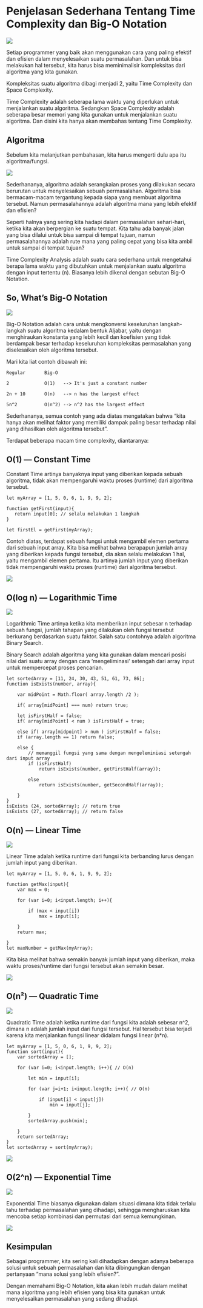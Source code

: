 # Penjelasan Sederhana Tentang Time Complexity dan Big-O Notation
![](gm.png)

Setiap programmer yang baik akan menggunakan cara yang paling efektif dan efisien dalam menyelesaikan suatu permasalahan. Dan untuk bisa melakukan hal tersebut, kita harus bisa meminimalisir kompleksitas dari algoritma yang kita gunakan.

Kompleksitas suatu algoritma dibagi menjadi 2, yaitu Time Complexity dan Space Complexity.

Time Complexity adalah seberapa lama waktu yang diperlukan untuk menjalankan suatu algoritma. Sedangkan Space Complexity adalah seberapa besar memori yang kita gunakan untuk menjalankan suatu algoritma. Dan disini kita hanya akan membahas tentang Time Complexity.

## Algoritma
Sebelum kita melanjutkan pembahasan, kita harus mengerti dulu apa itu algoritma/fungsi.

![](gm2.png)

Sederhananya, algoritma adalah serangkaian proses yang dilakukan secara berurutan untuk menyelesaikan sebuah permasalahan. Algoritma bisa bermacam-macam tergantung kepada siapa yang membuat algoritma tersebut. Namun permasalahannya adalah algoritma mana yang lebih efektif dan efisien?

Seperti halnya yang sering kita hadapi dalam permasalahan sehari-hari, ketika kita akan berpergian ke suatu tempat. Kita tahu ada banyak jalan yang bisa dilalui untuk bisa sampai di tempat tujuan, namun permasalahannya adalah rute mana yang paling cepat yang bisa kita ambil untuk sampai di tempat tujuan?

Time Complexity Analysis adalah suatu cara sederhana untuk mengetahui berapa lama waktu yang dibutuhkan untuk menjalankan suatu algoritma dengan input tertentu (n). Biasanya lebih dikenal dengan sebutan Big-O Notation.

## So, What’s Big-O Notation

![](gm3.png)

Big-O Notation adalah cara untuk mengkonversi keseluruhan langkah-langkah suatu algoritma kedalam bentuk Aljabar, yaitu dengan menghiraukan konstanta yang lebih kecil dan koefisien yang tidak berdampak besar terhadap keseluruhan kompleksitas permasalahan yang diselesaikan oleh algoritma tersebut.

Mari kita liat contoh dibawah ini:
```
Regular       Big-O

2             O(1)   --> It's just a constant number

2n + 10       O(n)   --> n has the largest effect

5n^2          O(n^2) --> n^2 has the largest effect
```

Sederhananya, semua contoh yang ada diatas mengatakan bahwa “kita hanya akan melihat faktor yang memiliki dampak paling besar terhadap nilai yang dihasilkan oleh algoritma tersebut”.

Terdapat beberapa macam time complexity, diantaranya:

## O(1) — Constant Time
Constant Time artinya banyaknya input yang diberikan kepada sebuah algoritma, tidak akan mempengaruhi waktu proses (runtime) dari algoritma tersebut.

```
let myArray = [1, 5, 0, 6, 1, 9, 9, 2];

function getFirst(input){
   return input[0]; // selalu melakukan 1 langkah
}

let firstEl = getFirst(myArray);
```

Contoh diatas, terdapat sebuah fungsi untuk mengambil elemen pertama dari sebuah input array. Kita bisa melihat bahwa berapapun jumlah array yang diberikan kepada fungsi tersebut, dia akan selalu melakukan 1 hal, yaitu mengambil elemen pertama. Itu artinya jumlah input yang diberikan tidak mempengaruhi waktu proses (runtime) dari algoritma tersebut.

![](gm5.png)

## O(log n) — Logarithmic Time

![](gm6.png)

Logarithmic Time artinya ketika kita memberikan input sebesar n terhadap sebuah fungsi, jumlah tahapan yang dilakukan oleh fungsi tersebut berkurang berdasarkan suatu faktor. Salah satu contohnya adalah algoritma Binary Search.

Binary Search adalah algoritma yang kita gunakan dalam mencari posisi nilai dari suatu array dengan cara ‘mengeliminasi’ setengah dari array input untuk mempercepat proses pencarian.

```
let sortedArray = [11, 24, 30, 43, 51, 61, 73, 86];
function isExists(number, array){

    var midPoint = Math.floor( array.length /2 );

    if( array[midPoint] === num) return true;

    let isFirstHalf = false;
    if( array[midPoint] < num ) isFirstHalf = true;
  
    else if( array[midpoint] > num ) isFirstHalf = false;
    if (array.length == 1) return false;

    else { 
        // memanggil fungsi yang sama dengan mengeleminiasi setengah dari input array
        if (isFirstHalf) 
            return isExists(number, getFirstHalf(array));

        else 
            return isExists(number, getSecondHalf(array));

    }
}
isExists (24, sortedArray); // return true
isExists (27, sortedArray); // return false
```

## O(n) — Linear Time

![](gm7.png)

Linear Time adalah ketika runtime dari fungsi kita berbanding lurus dengan jumlah input yang diberikan.

```
let myArray = [1, 5, 0, 6, 1, 9, 9, 2];

function getMax(input){
    var max = 0;

    for (var i=0; i<input.length; i++){

        if (max < input[i])
            max = input[i];

    }
    return max;

}
let maxNumber = getMax(myArray);
```

Kita bisa melihat bahwa semakin banyak jumlah input yang diberikan, maka waktu proses/runtime dari fungsi tersebut akan semakin besar.

![](gm8.png)


## O(n²) — Quadratic Time

![](gm9.png)

Quadratic Time adalah ketika runtime dari fungsi kita adalah sebesar n^2, dimana n adalah jumlah input dari fungsi tersebut. Hal tersebut bisa terjadi karena kita menjalankan fungsi linear didalam fungsi linear (n*n).

```
let myArray = [1, 5, 0, 6, 1, 9, 9, 2];
function sort(input){
    var sortedArray = [];

    for (var i=0; i<input.length; i++){ // O(n)

        let min = input[i];

        for (var j=i+1; i<input.length; i++){ // O(n)

            if (input[i] < input[j])
                min = input[j];

        }
        sortedArray.push(min);

    }
    return sortedArray;
}
let sortedArray = sort(myArray);
```

![](gm10.png)

## O(2^n) — Exponential Time

![](gm11.png)

Exponential Time biasanya digunakan dalam situasi dimana kita tidak terlalu tahu terhadap permasalahan yang dihadapi, sehingga mengharuskan kita mencoba setiap kombinasi dan permutasi dari semua kemungkinan.

![](gm12.png)

## Kesimpulan
Sebagai programmer, kita sering kali dihadapkan dengan adanya beberapa solusi untuk sebuah permasalahan dan kita dibingungkan dengan pertanyaan “mana solusi yang lebih efisien?”.

Dengan memahami Big-O Notation, kita akan lebih mudah dalam melihat mana algoritma yang lebih efisien yang bisa kita gunakan untuk menyelesaikan permasalahan yang sedang dihadapi.

